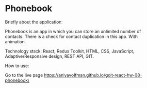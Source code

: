 # Phonebook 
Briefly about the application:

Phonebook is an app in which you can store an unlimited number of contacts.
There is a check for contact duplication in this app.
With animation.

Technology stack: React, Redux Toolkit, HTML, СSS, JavaScript, Adaptive/Responsive design, REST API, GIT.

How to use:

Go to the live page https://aniyavolfman.github.io/goit-react-hw-08-phonebook/